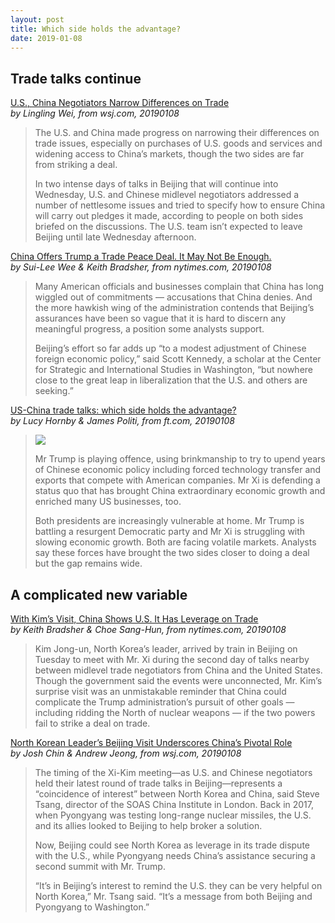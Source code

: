 ```yaml
---
layout: post
title: Which side holds the advantage?
date: 2019-01-08
---
```


## Trade talks continue

[U.S., China Negotiators Narrow Differences on Trade](https://www.wsj.com/articles/u-s-china-negotiators-narrow-differences-on-trade-11546959523) <br> *by Lingling Wei, from wsj.com, 20190108*

> The U.S. and China made progress on narrowing their differences on trade issues, especially on purchases of U.S. goods and services and widening access to China’s markets, though the two sides are far from striking a deal.
>
> In two intense days of talks in Beijing that will continue into Wednesday, U.S. and Chinese midlevel negotiators addressed a number of nettlesome issues and tried to specify how to ensure China will carry out pledges it made, according to people on both sides briefed on the discussions. The U.S. team isn’t expected to leave Beijing until late Wednesday afternoon.

[China Offers Trump a Trade Peace Deal. It May Not Be Enough.](https://www.nytimes.com/2019/01/08/business/china-trump-trade.html) <br> *by Sui-Lee Wee & Keith Bradsher, from nytimes.com, 20190108*

> Many American officials and businesses complain that China has long wiggled out of commitments — accusations that China denies. And the more hawkish wing of the administration contends that Beijing’s assurances have been so vague that it is hard to discern any meaningful progress, a position some analysts support.
>
> Beijing’s effort so far adds up “to a modest adjustment of Chinese foreign economic policy,” said Scott Kennedy, a scholar at the Center for Strategic and International Studies in Washington, “but nowhere close to the great leap in liberalization that the U.S. and others are seeking.”

[US-China trade talks: which side holds the advantage?](https://www.ft.com/content/e320de2c-12ee-11e9-a581-4ff78404524e) <br> *by Lucy Hornby & James Politi, from ft.com, 20190108*

> ![](https://www.ft.com/__origami/service/image/v2/images/raw/http%3A%2F%2Fcom.ft.imagepublish.upp-prod-us.s3.amazonaws.com%2F96b001a0-1314-11e9-a581-4ff78404524e?source=next&fit=scale-down&quality=highest&width=700)
>
> Mr Trump is playing offence, using brinkmanship to try to upend years of Chinese economic policy including forced technology transfer and exports that compete with American companies. Mr Xi is defending a status quo that has brought China extraordinary economic growth and enriched many US businesses, too.
>
> Both presidents are increasingly vulnerable at home. Mr Trump is battling a resurgent Democratic party and Mr Xi is struggling with slowing economic growth. Both are facing volatile markets. Analysts say these forces have brought the two sides closer to doing a deal but the gap remains wide.

## A complicated new variable

[With Kim’s Visit, China Shows U.S. It Has Leverage on Trade](https://www.nytimes.com/2019/01/08/business/china-north-korea-kim-trade.html) <br> *by Keith Bradsher & Choe Sang-Hun, from nytimes.com, 20190108*

> Kim Jong-un, North Korea’s leader, arrived by train in Beijing on Tuesday to meet with Mr. Xi during the second day of talks nearby between midlevel trade negotiators from China and the United States. Though the government said the events were unconnected, Mr. Kim’s surprise visit was an unmistakable reminder that China could complicate the Trump administration’s pursuit of other goals — including ridding the North of nuclear weapons — if the two powers fail to strike a deal on trade.

[North Korean Leader’s Beijing Visit Underscores China’s Pivotal Role](https://www.wsj.com/articles/north-korean-leaders-beijing-visit-underscores-chinas-leverage-11546956935) <br> *by Josh Chin & Andrew Jeong, from wsj.com, 20190108*

> The timing of the Xi-Kim meeting—as U.S. and Chinese negotiators held their latest round of trade talks in Beijing—represents a “coincidence of interest” between North Korea and China, said Steve Tsang, director of the SOAS China Institute in London. Back in 2017, when Pyongyang was testing long-range nuclear missiles, the U.S. and its allies looked to Beijing to help broker a solution.
>
> Now, Beijing could see North Korea as leverage in its trade dispute with the U.S., while Pyongyang needs China’s assistance securing a second summit with Mr. Trump.
>
> “It’s in Beijing’s interest to remind the U.S. they can be very helpful on North Korea,” Mr. Tsang said. “It’s a message from both Beijing and Pyongyang to Washington.”